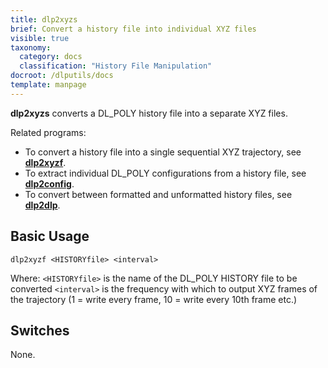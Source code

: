 ```yaml
---
title: dlp2xyzs
brief: Convert a history file into individual XYZ files
visible: true
taxonomy:
  category: docs
  classification: "History File Manipulation"
docroot: /dlputils/docs
template: manpage
---
```


**dlp2xyzs** converts a DL_POLY history file into a separate XYZ files.

Related programs:
+ To convert a history file into a single sequential XYZ trajectory, see [**dlp2xyzf**](/dlputils/docs/dlp2xyzf).
+ To extract individual DL_POLY configurations from a history file, see [**dlp2config**](/dlputils/docs/dlp2config).
+ To convert between formatted and unformatted history files, see [**dlp2dlp**](/dlputils/docs/dlp2dlp).

## Basic Usage

```
dlp2xyzf <HISTORYfile> <interval>
```

Where:
`<HISTORYfile>` is the name of the DL_POLY HISTORY file to be converted
`<interval>` is the frequency with which to output XYZ frames of the trajectory (1 = write every frame, 10 = write every 10th frame etc.)

## Switches

None.


